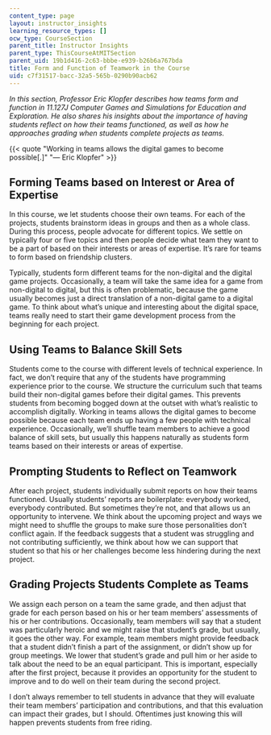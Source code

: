 ```yaml
---
content_type: page
layout: instructor_insights
learning_resource_types: []
ocw_type: CourseSection
parent_title: Instructor Insights
parent_type: ThisCourseAtMITSection
parent_uid: 19b1d416-2c63-bbbe-e939-b26b6a767bda
title: Form and Function of Teamwork in the Course
uid: c7f31517-bacc-32a5-565b-0290b90acb62
---
```


_In this section, Professor Eric Klopfer describes how teams form and function in 11.127J Computer Games and Simulations for Education and Exploration. He also shares his insights about the importance of having students reflect on how their teams functioned, as well as how he approaches grading when students complete projects as teams._

{{< quote "Working in teams allows the digital games to become possible[.]" "— Eric Klopfer" >}}

Forming Teams based on Interest or Area of Expertise
----------------------------------------------------

In this course, we let students choose their own teams. For each of the projects, students brainstorm ideas in groups and then as a whole class. During this process, people advocate for different topics. We settle on typically four or five topics and then people decide what team they want to be a part of based on their interests or areas of expertise. It’s rare for teams to form based on friendship clusters.

Typically, students form different teams for the non-digital and the digital game projects. Occasionally, a team will take the same idea for a game from non-digital to digital, but this is often problematic, because the game usually becomes just a direct translation of a non-digital game to a digital game. To think about what’s unique and interesting about the digital space, teams really need to start their game development process from the beginning for each project.

Using Teams to Balance Skill Sets
---------------------------------

Students come to the course with different levels of technical experience. In fact, we don’t require that any of the students have programming experience prior to the course. We structure the curriculum such that teams build their non-digital games before their digital games. This prevents students from becoming bogged down at the outset with what’s realistic to accomplish digitally. Working in teams allows the digital games to become possible because each team ends up having a few people with technical experience. Occasionally, we’ll shuffle team members to achieve a good balance of skill sets, but usually this happens naturally as students form teams based on their interests or areas of expertise.

Prompting Students to Reflect on Teamwork
-----------------------------------------

After each project, students individually submit reports on how their teams functioned. Usually students’ reports are boilerplate: everybody worked, everybody contributed. But sometimes they’re not, and that allows us an opportunity to intervene. We think about the upcoming project and ways we might need to shuffle the groups to make sure those personalities don’t conflict again. If the feedback suggests that a student was struggling and not contributing sufficiently, we think about how we can support that student so that his or her challenges become less hindering during the next project.

Grading Projects Students Complete as Teams
-------------------------------------------

We assign each person on a team the same grade, and then adjust that grade for each person based on his or her team members’ assessments of his or her contributions. Occasionally, team members will say that a student was particularly heroic and we might raise that student’s grade, but usually, it goes the other way. For example, team members might provide feedback that a student didn’t finish a part of the assignment, or didn’t show up for group meetings. We lower that student’s grade and pull him or her aside to talk about the need to be an equal participant. This is important, especially after the first project, because it provides an opportunity for the student to improve and to do well on their team during the second project.

I don’t always remember to tell students in advance that they will evaluate their team members’ participation and contributions, and that this evaluation can impact their grades, but I should. Oftentimes just knowing this will happen prevents students from free riding.